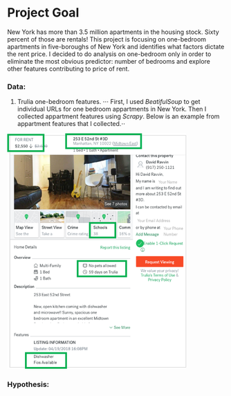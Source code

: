 
# Project Goal

New York has more than 3.5 million apartments in the housing stock. Sixty percent of those are rentals! This project is focusing on one-bedroom apartments in five-boroughs of New York and identifies what factors dictate the rent price. I decided to do analysis on one-bedroom only in order to eliminate the most obvious predictor: number of bedrooms and explore other features contributing to price of rent. 


### Data:
1. Trulia one-bedroom features. 
⋅⋅⋅ First, I used *BeatifulSoup* to get individual URLs for one bedroom appartments in New York. Then I collected appartment features using *Scrapy*. Below is an example from appartment features that I collected.⋅⋅

<img src="https://github.com/elenabohenick/trulia_1br_rentals/blob/master/trulia_data.png" width="414" height="544" />


### Hypothesis:



